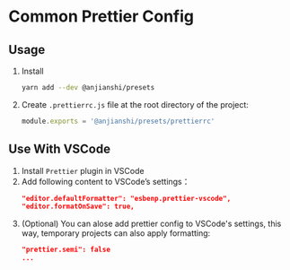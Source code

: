 # Common Prettier Config

## Usage

1. Install
   ```sh
   yarn add --dev @anjianshi/presets
   ```
2. Create `.prettierrc.js` file at the root directory of the project:
   ```js
   module.exports = '@anjianshi/presets/prettierrc'
   ```

## Use With VSCode

1. Install `Prettier` plugin in VSCode
2. Add following content to VSCode’s settings：
   ```json
   "editor.defaultFormatter": "esbenp.prettier-vscode",
   "editor.formatOnSave": true,
   ```
3. (Optional) You can alose add prettier config to VSCode's settings, this way, temporary projects can also apply formatting:
   ```json
   "prettier.semi": false
   ...
   ```
